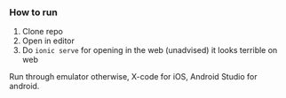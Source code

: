 ### How to run

1. Clone repo
2. Open in editor
3. Do ```ionic serve``` for opening in the web (unadvised) it looks terrible on web

Run through emulator otherwise, X-code for iOS, Android Studio for android. 
